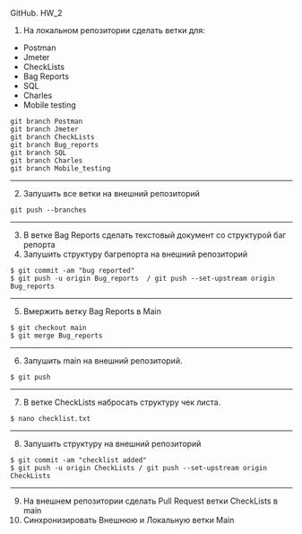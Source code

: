 GitHub. HW_2
1. На локальном репозитории сделать ветки для:
- Postman
- Jmeter
- CheckLists
- Bag Reports
- SQL
- Charles
- Mobile testing
```
git branch Postman
git branch Jmeter
git branch CheckLists
git branch Bug_reports
git branch SQL
git branch Charles
git branch Mobile_testing
```
***
2. Запушить все ветки на внешний репозиторий
```
git push --branches
 ```
***
3. В ветке Bag Reports сделать текстовый документ со структурой баг репорта
4. Запушить структуру багрепорта на внешний репозиторий
```
$ git commit -am "bug reported"
$ git push -u origin Bug_reports  / git push --set-upstream origin Bug_reports
```
***
5. Вмержить ветку Bag Reports в Main
```
$ git checkout main
$ git merge Bug_reports
 ```
***
6. Запушить main на внешний репозиторий.
```
$ git push
 ```
***
7. В ветке CheckLists набросать структуру чек листа.
```
$ nano checklist.txt
 ```
***
8. Запушить структуру на внешний репозиторий
```
$ git commit -am "checklist added"
$ git push -u origin CheckLists / git push --set-upstream origin CheckLists
 ```
***
9. На внешнем репозитории сделать Pull Request ветки CheckLists в main
10. Синхронизировать Внешнюю и Локальную ветки Main